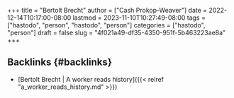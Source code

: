 +++
title = "Bertolt Brecht"
author = ["Cash Prokop-Weaver"]
date = 2022-12-14T10:17:00-08:00
lastmod = 2023-11-10T10:27:49-08:00
tags = ["hastodo", "person", "hastodo", "person"]
categories = ["hastodo", "person"]
draft = false
slug = "4f021a49-df35-4350-951f-5b463223ae8a"
+++

## Backlinks {#backlinks}

-   [Bertolt Brecht | A worker reads history]({{< relref "a_worker_reads_history.md" >}})
